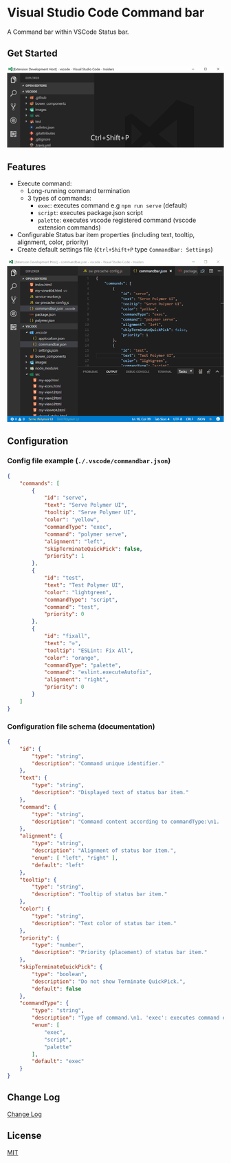 # Visual Studio Code Command bar

A Command bar within VSCode Status bar.

## Get Started

[![Get Started](getstarted.gif)](getstarted.gif)

## Features

* Execute command:
	- Long-running command termination
	- 3 types of commands:
		* `exec`: executes command e.g `npm run serve` (default)
		* `script`: executes package.json script
		* `palette`: executes vscode registered command (vscode extension commands)
* Configurable Status bar item properties (including text, tooltip, alignment, color, priority)
* Create default settings file (`Ctrl+Shift+P` type `CommandBar: Settings`)

[![Demo](demo.gif)](demo.gif)


## Configuration

### Config file example (`./.vscode/commandbar.json`)
```json
{
	"commands": [
		{
			"id": "serve",
			"text": "Serve Polymer UI",
			"tooltip": "Serve Polymer UI",
			"color": "yellow",
			"commandType": "exec",
			"command": "polymer serve",
			"alignment": "left",
			"skipTerminateQuickPick": false,
			"priority": 1
		},
		{
			"id": "test",
			"text": "Test Polymer UI",
			"color": "lightgreen",
			"commandType": "script",
			"command": "test",
			"priority": 0
		},
		{
			"id": "fixall",
			"text": "❊",
			"tooltip": "ESLint: Fix All",
			"color": "orange",
			"commandType": "palette",
			"command": "eslint.executeAutofix",
			"alignment": "right",
			"priority": 0
		}
	]
}
```

### Configuration file schema (documentation)
```json
{
	"id": {
		"type": "string",
		"description": "Command unique identifier."
	},
	"text": {
		"type": "string",
		"description": "Displayed text of status bar item."
	},
	"command": {
		"type": "string",
		"description": "Command content according to commandType:\n1. 'exec': executes command e.g 'npm run serve' (default).\n2. 'script': executes package.json script.\n3. 'palette': executes vscode registered command."
	},
	"alignment": {
		"type": "string",
		"description": "Alignment of status bar item.",
		"enum": [ "left", "right" ],
		"default": "left"
	},
	"tooltip": {
		"type": "string",
		"description": "Tooltip of status bar item."
	},
	"color": {
		"type": "string",
		"description": "Text color of status bar item."
	},
	"priority": {
		"type": "number",
		"description": "Priority (placement) of status bar item."
	},
	"skipTerminateQuickPick": {
		"type": "boolean",
		"description": "Do not show Terminate QuickPick.",
		"default": false
	},
	"commandType": {
		"type": "string",
		"description": "Type of command.\n1. 'exec': executes command e.g 'npm run serve' (default).\n2. 'script': executes package.json script.\n3. 'palette': executes vscode registered command.",
		"enum": [
			"exec",
			"script",
			"palette"
		],
		"default": "exec"
	}
}
```
## Change Log

[Change Log](CHANGELOG.md)

## License

[MIT](LICENSE.md)
